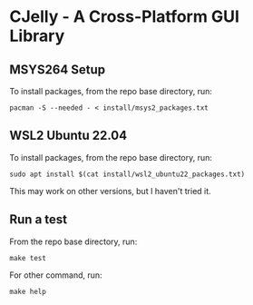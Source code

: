 # CJelly - A Cross-Platform GUI Library

## MSYS264 Setup

To install packages, from the repo base directory, run:

```
pacman -S --needed - < install/msys2_packages.txt
```

## WSL2 Ubuntu 22.04

To install packages, from the repo base directory, run:

```
sudo apt install $(cat install/wsl2_ubuntu22_packages.txt)
```

This may work on other versions, but I haven't tried it.

## Run a test

From the repo base directory, run:

```
make test
```

For other command, run:

```
make help
```
